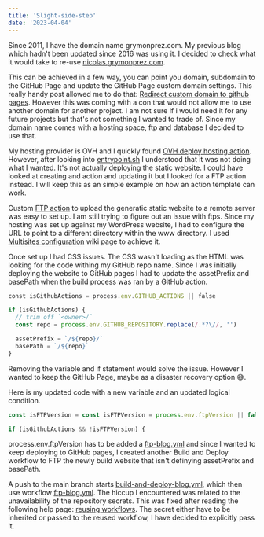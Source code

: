 ```yaml
---
title: 'Slight-side-step'
date: '2023-04-04'
---
```


Since 2011, I have the domain name grymonprez.com. My previous blog which hadn't been updated since 2016 was using it. I decided to check what it would take to re-use [nicolas.grymonprez.com](nicolas.grymonprez.com).

This can be achieved in a few way, you can point you domain, subdomain to the GitHub Page and update the GitHub Page custom domain settings. This really handy post allowed me to do that: [Redirect custom domain to github pages](https://da-sha1.me/configuration/2019/03/03/redirect-custom-domain-to-github-pages.html).
However this was coming with a con that would not allow me to use another domain for another project. I am not sure if i would need it for any future projects but that's not something I wanted to trade of. Since my domain name comes with a hosting space, ftp and database I decided to use that.

My hosting provider is OVH and I quickly found
[OVH deploy hosting action](https://github.com/pitscher/ovh-deploy-hosting-action). However, after looking into [entrypoint.sh](https://github.com/Nyc0/ovh-deploy-hosting-action/blob/master/entrypoint.sh) I understood that it was not doing what I wanted. It's not actually deploying the static website. I could have looked at creating and action and updating it but I looked for a FTP action instead. I will keep this as an simple example on how an action template can work.

Custom [FTP action](https://github.com/marketplace/actions/ftp-deploy) to upload the generatic static website to a remote server was easy to set up. I am still trying to figure out an issue with ftps.
Since my hosting was set up against my WordPress website, I had to configure the URL to point to a different directory within the www directory. I used [Multisites configuration](https://docs.ovh.com/gb/en/hosting/multisites-configuring-multiple-websites/#step-1-access-multisite-management) wiki page to achieve it.

Once set up I had CSS issues. The CSS wasn't loading as the HTML was looking for the code withing my GitHub repo name. Since I was initially deploying the website to GitHub pages I had to update the assetPrefix and basePath when the build process was ran by a GitHub action. 

```javascript
const isGithubActions = process.env.GITHUB_ACTIONS || false

if (isGithubActions) {
  // trim off `<owner>/`
  const repo = process.env.GITHUB_REPOSITORY.replace(/.*?\//, '')

  assetPrefix = `/${repo}/`
  basePath = `/${repo}`
}
```

Removing the variable and if statement would solve the issue. However I wanted to keep the GitHub Page, maybe as a disaster recovery option 😅.

Here is my updated code with a new variable and an updated logical condition. 

```js
const isFTPVersion = const isFTPVersion = process.env.ftpVersion || false

if (isGithubActions && !isFTPVersion) {
```

process.env.ftpVersion has to be added a [ftp-blog.yml](https://github.com/Nyc0/nextjs-blog/blob/main/.github/workflows/ftp-blog.yml) and since I wanted to keep deploying to GitHub pages, I created another Build and Deploy workflow to FTP the newly build website that isn't definying assetPrefix and basePath.

A push to the main branch starts [build-and-deploy-blog.yml](https://github.com/Nyc0/nextjs-blog/blob/main/.github/workflows/build-and-deploy-blog.yml), which then use workflow [ftp-blog.yml](https://github.com/Nyc0/nextjs-blog/blob/main/.github/workflows/ftp-blog.yml). The hiccup I encountered was related to the unavailability of the repository secrets. This was fixed after reading the following help page: [reusing workflows](https://docs.github.com/en/actions/using-workflows/reusing-workflows). The secret either have to be inherited or passed to the reused workflow, I have decided to explicitly pass it.
